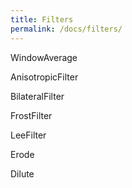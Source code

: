 ```yaml
---
title: Filters
permalink: /docs/filters/
---
```


WindowAverage


AnisotropicFilter

BilateralFilter

FrostFilter

LeeFilter


Erode

Dilute


